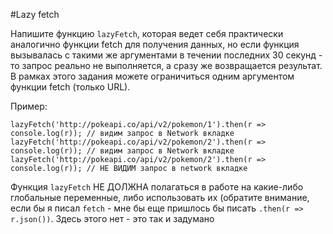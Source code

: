 #Lazy fetch

Напишите функцию `lazyFetch`, которая ведет себя практически аналогично функции fetch для получения данных, но если функция вызывалась с такими же аргументами в течении последних 30 секунд - то запрос реально не выполняется, а сразу же возвращается результат. В рамках этого задания можете ограничиться одним аргументом функции fetch (только URL).

Пример:

`lazyFetch('http://pokeapi.co/api/v2/pokemon/1').then(r => console.log(r));
 // видим запрос в Network вкладке
 lazyFetch('http://pokeapi.co/api/v2/pokemon/2').then(r => console.log(r));
 // видим запрос в Network вкладке
 lazyFetch('http://pokeapi.co/api/v2/pokemon/2').then(r => console.log(r));
 // НЕ ВИДИМ запрос в network вкладке`

Функция `lazyFetch` НЕ ДОЛЖНА полагаться в работе на какие-либо глобальные переменные, либо использовать их (обратите внимание, если бы я писал `fetch` - мне бы еще пришлось бы писать `.then(r => r.json())`. Здесь этого нет - это так и задумано